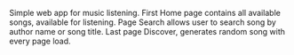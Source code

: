 Simple web app for music listening. First Home page contains all available songs, available for listening. Page Search allows user to search song by author name or song title. Last page Discover, generates random song with every page load.
